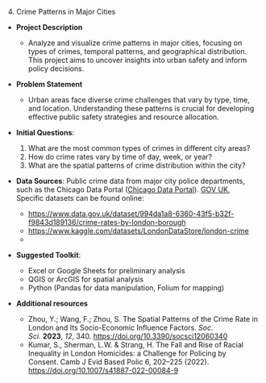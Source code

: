 4. Crime Patterns in Major Cities

- **Project Description**
	- Analyze and visualize crime patterns in major cities, focusing on types of crimes, temporal patterns, and geographical distribution. This project aims to uncover insights into urban safety and inform policy decisions.

- **Problem Statement**
	- Urban areas face diverse crime challenges that vary by type, time, and location. Understanding these patterns is crucial for developing effective public safety strategies and resource allocation.

- **Initial Questions**:
  1. What are the most common types of crimes in different city areas?
  2. How do crime rates vary by time of day, week, or year?
  3. What are the spatial patterns of crime distribution within the city?

- **Data Sources**: Public crime data from major city police departments, such as the Chicago Data Portal ([Chicago Data Portal](https://data.cityofchicago.org/)). [GOV UK](http://gov.uk/), Specific datasets can be found online:
	- https://www.data.gov.uk/dataset/994da1a8-6360-43f5-b32f-f9843d189136/crime-rates-by-london-borough
	- https://www.kaggle.com/datasets/LondonDataStore/london-crime
	- 

- **Suggested Toolkit**:
  - Excel or Google Sheets for preliminary analysis
  - QGIS or ArcGIS for spatial analysis
  - Python (Pandas for data manipulation, Folium for mapping)

- **Additional resources**
    - Zhou, Y.; Wang, F.; Zhou, S. The Spatial Patterns of the Crime Rate in London and Its Socio-Economic Influence Factors. _Soc. Sci._ **2023**, _12_, 340. https://doi.org/10.3390/socsci12060340
    - Kumar, S., Sherman, L.W. & Strang, H. The Fall and Rise of Racial Inequality in London Homicides: a Challenge for Policing by Consent. Camb J Evid Based Polic 6, 202–225 (2022). https://doi.org/10.1007/s41887-022-00084-9
